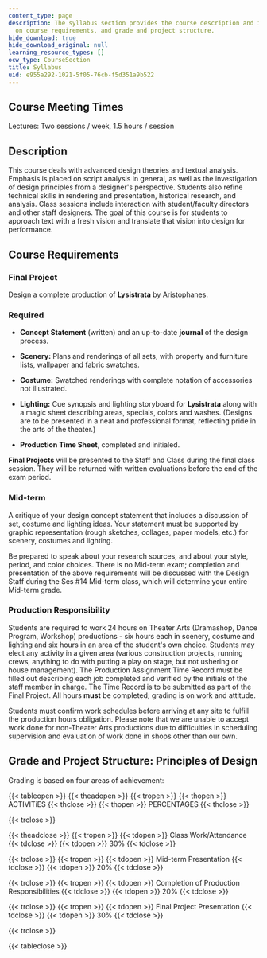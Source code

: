 ```yaml
---
content_type: page
description: The syllabus section provides the course description and information
  on course requirements, and grade and project structure.
hide_download: true
hide_download_original: null
learning_resource_types: []
ocw_type: CourseSection
title: Syllabus
uid: e955a292-1021-5f05-76cb-f5d351a9b522
---
```


Course Meeting Times
--------------------

Lectures: Two sessions / week, 1.5 hours / session

Description
-----------

This course deals with advanced design theories and textual analysis. Emphasis is placed on script analysis in general, as well as the investigation of design principles from a designer's perspective. Students also refine technical skills in rendering and presentation, historical research, and analysis. Class sessions include interaction with student/faculty directors and other staff designers. The goal of this course is for students to approach text with a fresh vision and translate that vision into design for performance.

Course Requirements
-------------------

### Final Project

Design a complete production of **Lysistrata** by Aristophanes.

### Required

*   **Concept Statement** (written) and an up-to-date **journal** of the design process.
    
*   **Scenery:** Plans and renderings of all sets, with property and furniture lists, wallpaper and fabric swatches.
    
*   **Costume:** Swatched renderings with complete notation of accessories not illustrated.
    
*   **Lighting:** Cue synopsis and lighting storyboard for **Lysistrata** along with a magic sheet describing areas, specials, colors and washes. (Designs are to be presented in a neat and professional format, reflecting pride in the arts of the theater.)
    
*   **Production Time Sheet**, completed and initialed.
    

**Final Projects** will be presented to the Staff and Class during the final class session. They will be returned with written evaluations before the end of the exam period.

### Mid-term

A critique of your design concept statement that includes a discussion of set, costume and lighting ideas. Your statement must be supported by graphic representation (rough sketches, collages, paper models, etc.) for scenery, costumes and lighting.

Be prepared to speak about your research sources, and about your style, period, and color choices. There is no Mid-term exam; completion and presentation of the above requirements will be discussed with the Design Staff during the Ses #14 Mid-term class, which will determine your entire Mid-term grade.

### Production Responsibility

Students are required to work 24 hours on Theater Arts (Dramashop, Dance Program, Workshop) productions - six hours each in scenery, costume and lighting and six hours in an area of the student's own choice. Students may elect any activity in a given area (various construction projects, running crews, anything to do with putting a play on stage, but not ushering or house management). The Production Assignment Time Record must be filled out describing each job completed and verified by the initials of the staff member in charge. The Time Record is to be submitted as part of the Final Project. All hours **must** be completed; grading is on work and attitude.

Students must confirm work schedules before arriving at any site to fulfill the production hours obligation. Please note that we are unable to accept work done for non-Theater Arts productions due to difficulties in scheduling supervision and evaluation of work done in shops other than our own.

Grade and Project Structure: Principles of Design
-------------------------------------------------

Grading is based on four areas of achievement:

{{< tableopen >}}
{{< theadopen >}}
{{< tropen >}}
{{< thopen >}}
ACTIVITiES
{{< thclose >}}
{{< thopen >}}
PERCENTAGES
{{< thclose >}}

{{< trclose >}}

{{< theadclose >}}
{{< tropen >}}
{{< tdopen >}}
Class Work/Attendance
{{< tdclose >}}
{{< tdopen >}}
30%
{{< tdclose >}}

{{< trclose >}}
{{< tropen >}}
{{< tdopen >}}
Mid-term Presentation
{{< tdclose >}}
{{< tdopen >}}
20%
{{< tdclose >}}

{{< trclose >}}
{{< tropen >}}
{{< tdopen >}}
Completion of Production Responsibilities
{{< tdclose >}}
{{< tdopen >}}
20%
{{< tdclose >}}

{{< trclose >}}
{{< tropen >}}
{{< tdopen >}}
Final Project Presentation
{{< tdclose >}}
{{< tdopen >}}
30%
{{< tdclose >}}

{{< trclose >}}

{{< tableclose >}}
